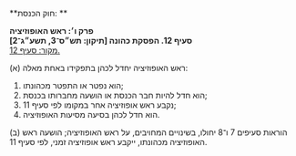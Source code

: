 **חוק הכנסת: **

**פרק ו׳: ראש האופוזיציה**  
**סעיף 12. הפסקת כהונה [תיקון: תש״ס־3, תשע״ג־2]**  
[מקור: סעיף 12. ](https://he.wikisource.org/wiki/חוק_הכנסת#סעיף_12)  

(א) ראש האופוזיציה יחדל לכהן בתפקידו באחת מאלה:

1. הוא נפטר או התפטר מכהונתו;
2. הוא חדל להיות חבר הכנסת או הושעה מחברותו בכנסת;
3. נקבע ראש אופוזיציה אחר במקומו לפי סעיף 11;
4. הוא חדל לכהן בסיעה מסיעות האופוזיציה.

(ב) הוראות סעיפים 7 ו־8 יחולו, בשינויים המחויבים, על ראש האופוזיציה; הושעה ראש האופוזיציה מכהונתו, ייקבע ראש אופוזיציה זמני, לפי סעיף 11.